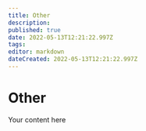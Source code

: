 ```yaml
---
title: Other
description: 
published: true
date: 2022-05-13T12:21:22.997Z
tags: 
editor: markdown
dateCreated: 2022-05-13T12:21:22.997Z
---
```


# Other
Your content here